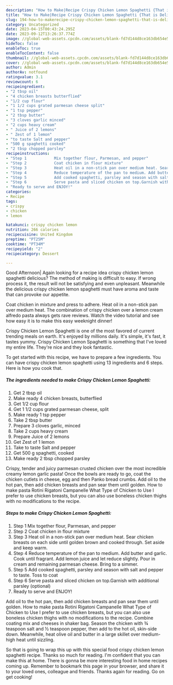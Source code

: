```yaml
---
description: "How to Make|Recipe Crispy Chicken Lemon Spaghetti {That is Delicious"
title: "How to Make|Recipe Crispy Chicken Lemon Spaghetti {That is Delicious"
slug: 194-how-to-makerecipe-crispy-chicken-lemon-spaghetti-that-is-delicious
category: Uncategorized
date: 2023-04-15T00:43:24.295Z
date: 2023-09-12T13:26:37.774Z
image: //global-web-assets.cpcdn.com/assets/blank-fd7d144d8ce163db654e5a02c40b08a2775adb7897d16e4062681dc7e1b2800f.png
hideToc: false
enableToc: true
enableTocContent: false
thumbnail: //global-web-assets.cpcdn.com/assets/blank-fd7d144d8ce163db654e5a02c40b08a2775adb7897d16e4062681dc7e1b2800f.png
cover: //global-web-assets.cpcdn.com/assets/blank-fd7d144d8ce163db654e5a02c40b08a2775adb7897d16e4062681dc7e1b2800f.png
author: Admin
authorAv: notfound
ratingvalue: 3.1
reviewcount: 6
recipeingredient:
- "2 tbsp oil"
- "4 chicken breasts butterflied"
- "1/2 cup flour"
- "1 1/2 cups grated parmesan cheese split"
- "1 tsp pepper"
- "2 tbsp butter"
- "3 cloves garlic minced"
- "2 cups heavy cream"
- " Juice of 2 lemons"
- " Zest of 1 lemon"
- "to taste Salt and pepper"
- "500 g spaghetti cooked"
- "2 tbsp chopped parsley"
recipeinstructions:
- "Step 1            Mix together flour, Parmesan, and pepper"
- "Step 2            Coat chicken in flour mixture"
- "Step 3            Heat oil in a non-stick pan over medium heat. Sear chicken breasts on each side until golden brown and cooked through. Set aside and keep warm."
- "Step 4            Reduce temperature of the pan to medium. Add butter and garlic. Cook until fragrant. Add lemon juice and let reduce slightly. Pour in cream and remaining parmesan cheese. Bring to a simmer."
- "Step 5            Add cooked spaghetti, parsley and season with salt and pepper to taste. Toss to coat"
- "Step 6            Serve pasta and sliced chicken on top.Garnish with additional parsley (optional)"
- "Ready to serve and ENJOY!"
categories:
- Recipe
tags:
- crispy
- chicken
- lemon

katakunci: crispy chicken lemon 
nutrition: 266 calories
recipecuisine: United Kingdom
preptime: "PT25M"
cooktime: "PT34M"
recipeyield: "2"
recipecategory: Dessert

---
```



Good Afternoon| Again looking for a recipe idea crispy chicken lemon spaghetti delicious? The method of making is difficult to easy. If wrong process it, the result will not be satisfying and even unpleasant. Meanwhile the delicious crispy chicken lemon spaghetti must have aroma and taste that can provoke our appetite.





Coat chicken in mixture and press to adhere. Heat oil in a non-stick pan over medium heat. The combination of crispy chicken over a lemon cream alfredo pasta always gets rave reviews. Watch the video tutorial and see how easy it is to make this easy weeknight dinner!

Crispy Chicken Lemon Spaghetti is one of the most favored of current trending meals on earth. It's enjoyed by millions daily. It's simple, it's fast, it tastes yummy. Crispy Chicken Lemon Spaghetti is something that I've loved my entire life. They're nice and they look fantastic.


To get started with this recipe, we have to prepare a few ingredients. You can have crispy chicken lemon spaghetti using 13 ingredients and 6 steps. Here is how you cook that.

<!--inarticleads1-->

##### The ingredients needed to make Crispy Chicken Lemon Spaghetti:

1. Get 2 tbsp oil
1. Make ready 4 chicken breasts, butterflied
1. Get 1/2 cup flour
1. Get 1 1/2 cups grated parmesan cheese, split
1. Make ready 1 tsp pepper
1. Take 2 tbsp butter
1. Prepare 3 cloves garlic, minced
1. Take 2 cups heavy cream
1. Prepare  Juice of 2 lemons
1. Get  Zest of 1 lemon
1. Take to taste Salt and pepper
1. Get 500 g spaghetti, cooked
1. Make ready 2 tbsp chopped parsley


Crispy, tender and juicy parmesan crusted chicken over the most incredible creamy lemon garlic pasta! Once the bowls are ready to go, coat the chicken cutlets in cheese, egg and then Panko bread crumbs. Add oil to the hot pan, then add chicken breasts and pan sear them until golden. How to make pasta Rotini Rigatoni Campanelle What Type of Chicken to Use I prefer to use chicken breasts, but you can also use boneless chicken thighs with no modifications to the recipe. 

<!--inarticleads2-->

##### Steps to make Crispy Chicken Lemon Spaghetti:

1. Step 1            Mix together flour, Parmesan, and pepper
1. Step 2            Coat chicken in flour mixture
1. Step 3            Heat oil in a non-stick pan over medium heat. Sear chicken breasts on each side until golden brown and cooked through. Set aside and keep warm.
1. Step 4            Reduce temperature of the pan to medium. Add butter and garlic. Cook until fragrant. Add lemon juice and let reduce slightly. Pour in cream and remaining parmesan cheese. Bring to a simmer.
1. Step 5            Add cooked spaghetti, parsley and season with salt and pepper to taste. Toss to coat
1. Step 6            Serve pasta and sliced chicken on top.Garnish with additional parsley (optional)
1. Ready to serve and ENJOY!

Add oil to the hot pan, then add chicken breasts and pan sear them until golden. How to make pasta Rotini Rigatoni Campanelle What Type of Chicken to Use I prefer to use chicken breasts, but you can also use boneless chicken thighs with no modifications to the recipe. Combine coating mix and cheeses in shaker bag. Season the chicken with ¾ teaspoon salt and ½ teaspoon pepper, then add to the hot oil, skin-side down. Meanwhile, heat olive oil and butter in a large skillet over medium-high heat until sizzling. 

So that is going to wrap this up with this special food crispy chicken lemon spaghetti recipe. Thanks so much for reading. I'm confident that you can make this at home. There is gonna be more interesting food in home recipes coming up. Remember to bookmark this page in your browser, and share it to your loved ones, colleague and friends. Thanks again for reading. Go on get cooking!
